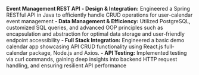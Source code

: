 **Event Management REST API**
**- Design & Integration:** Engineered a Spring RESTful API in Java to efficiently handle CRUD operations for user-calendar event management
**- Data Management & Efficiency:** Utilized PostgreSQL, customized SQL queries, and advanced OOP principles such as  encapsulation and abstraction for optimal data storage and user-friendly endpoint accessibility
**- Full Stack Integration:** Engineered a basic demo calendar app showcasing API CRUD functionality using React.js full-calendar package, Node.js and Axios.
**- API Testing:** Implemented testing via curl commands, gaining deep insights into backend HTTP request handling, and ensuring resilient API performance
